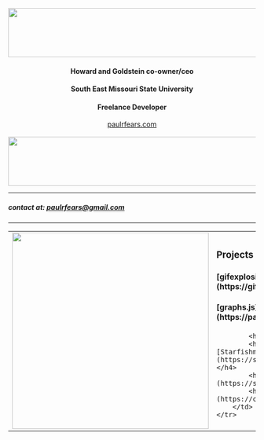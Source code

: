 

<img height="100" width="1000" align="center" src="https://paulrfears.com/waves_top.svg"/>

<html>
    <div align="center">
    <h4>Howard and Goldstein co-owner/ceo</h4>
    <h4>South East Missouri State University</h4>
    <h4>Freelance Developer</h4>
    <a href="paulrfears.com">paulrfears.com</a>
    </div>
</html>
<br>

<img  height="100" width="1000"  align="center" src="https://paulrfears.com/waves_bottom.svg"/>



---
##### contact at: paulrfears@gmail.com

---

<table>
    <tr>
        <td>
            <img height="400" align="center" src="https://paulrfears.com/bubbles.svg"/>
        </td>    
        <td>
            <h3>Projects</h3>
            <h4>[gifexplosion.com](https://gifexplosion.com)</h4>
            <h4>[graphs.js](https://paulfears.github.io/Graphs/)</h4>

            <h3>Freelance</h3>
            <h4>[Starfishmarinelife.com](https://starfishmarinelife.com/)</h4>
            <h4>[seedling.charity](https://seedling.charity/)</h4>
            <h4>[cookiestoken.org](https://cookiestoken.org/)</h4>
        </td>
    </tr>
</table>




<!--
**paulfears/paulfears** is a ✨ _special_ ✨ repository because its `README.md` (this file) appears on your GitHub profile.

Here are some ideas to get you started:

- 🔭 I’m currently working on ...
- 🌱 I’m currently learning ...
- 👯 I’m looking to collaborate on ...
- 🤔 I’m looking for help with ...
- 💬 Ask me about ...
- 📫 How to reach me: ...
- 😄 Pronouns: ...
- ⚡ Fun fact: ...
-->
